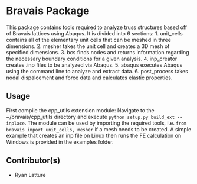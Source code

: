 Bravais Package
===============

This package contains tools required to analyze truss structures based off of Bravais lattices using Abaqus.
It is divided into 6 sections:
    1. unit_cells contains all of the elementary unit cells that can be meshed in three dimensions.
    2. mesher takes the unit cell and creates a 3D mesh of specified dimensions.
    3. bcs finds nodes and returns information regarding the necessary boundary conditions for a given analysis.
    4. inp_creator creates .inp files to be analyzed via Abaqus.
    5. abaqus executes Abaqus using the command line to analyze and extract data.
    6. post_process takes nodal dispalcement and force data and calculates elastic properties.

Usage
-----
First compile the cpp_utils extension module: Navigate to the ~/bravais/cpp_utils directory and execute `python setup.py build_ext --inplace`.
The module can be used by importing the required tools, i.e. `from bravais import unit_cells, mesher` if a mesh needs to be created. A simple
example that creates an inp file on Linux then runs the FE calculation on Windows is provided in the examples folder.

Contributor(s)
------------
 * Ryan Latture